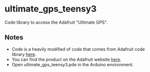 ultimate_gps_teensy3
====================

Code library to access the Adafruit "Ultimate GPS".

Notes
-----
* Code is a heavily modified of code that comes from Adafruit code library <a href="https://github.com/adafruit/Adafruit-GPS-Library">here</a>.
* You can find the product on the Adafruit website <a href="http://www.adafruit.com/products/746">here</a>.
* Open ultimate_gps_teensy3.pde in the Arduino environment.
